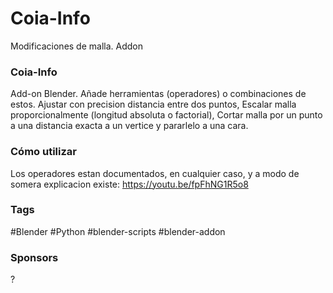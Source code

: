 # Coia-Info
Modificaciones de malla. Addon
### Coia-Info
Add-on Blender.
Añade herramientas (operadores) o combinaciones de estos.
Ajustar con precision distancia entre dos puntos, Escalar malla proporcionalmente (longitud absoluta o factorial), Cortar malla por un punto a una distancia exacta a un vertice y pararlelo a una cara.

### Cómo utilizar
Los operadores estan documentados, en cualquier caso,
y a modo de somera explicacion existe: https://youtu.be/fpFhNG1R5o8

### Tags
#Blender #Python #blender-scripts #blender-addon 

### Sponsors
?
